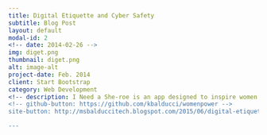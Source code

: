 ```yaml
---
title: Digital Etiquette and Cyber Safety
subtitle: Blog Post
layout: default
modal-id: 2
<!-- date: 2014-02-26 -->
img: diget.png
thumbnail: diget.png
alt: image-alt
project-date: Feb. 2014
client: Start Bootstrap
category: Web Development
<!-- description: I Need a She-roe is an app designed to inspire women facing various issues in multiple aspects of their lives (personal, student, professional). This was a group project consisting of a Rails developer (me), a Front-end developer, and a Designer. The project was presented during The Iron Yard's internal hackathon. Our group was awarded the best overall app and presentation in the hackathon. -->
<!-- github-button: https://github.com/kbalducci/womenpower -->
site-button: http://msbalduccitech.blogspot.com/2015/06/digital-etiquette-and-cyber-safety.html

---
```

